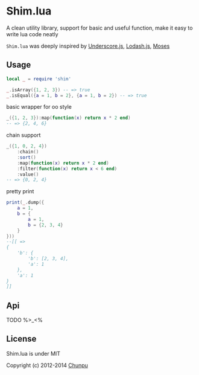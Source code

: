 Shim.lua
===

A clean utility library, support for basic and useful function, make it easy to write lua code neatly

`Shim.lua` was deeply inspired by [Underscore.js](https://github.com/jashkenas/underscore), [Lodash.js](https://github.com/lodash/lodash), [Moses](https://github.com/Yonaba/Moses)


Usage
---

```lua
local _ = require 'shim'

_.isArray({1, 2, 3}) -- => true
_.isEqual({a = 1, b = 2}, {a = 1, b = 2}) -- => true
```

basic wrapper for oo style

```lua
_({1, 2, 3}):map(function(x) return x * 2 end)
-- => {2, 4, 6}
```

chain support

```lua
_({1, 0, 2, 4})
    :chain()
    :sort()
    :map(function(x) return x * 2 end)
    :filter(function(x) return x < 6 end)
    :value()
-- => {0, 2, 4}
```

pretty print

```lua
print(_.dump({
    a = 1,
    b = {
        a = 1,
        b = {2, 3, 4}
    }
}))
--[[ =>
{
    'b': {
        'b': [2, 3, 4],
        'a': 1
    },
    'a': 1
}
]]
```

Api
---

TODO %>_<%


License
---

Shim.lua is under MIT

Copyright (c) 2012-2014 [Chunpu](https://github.com/chunpu)
